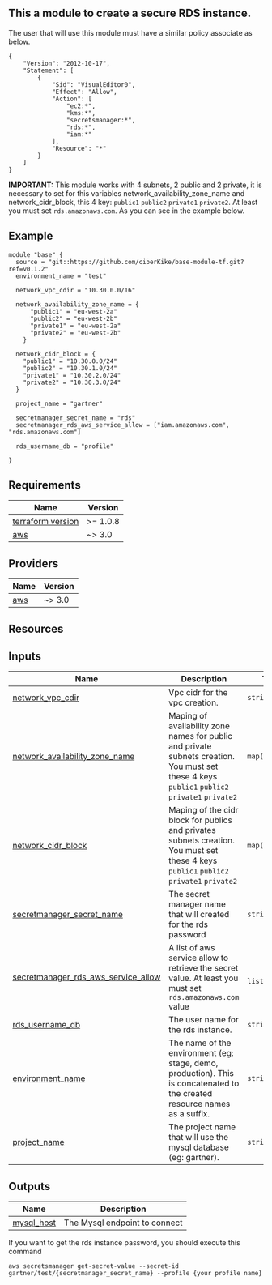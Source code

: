 ## This a module to create a secure RDS instance.

The user that will use this module must have a similar policy associate as below.
```
{
    "Version": "2012-10-17",
    "Statement": [
        {
            "Sid": "VisualEditor0",
            "Effect": "Allow",
            "Action": [
                "ec2:*",
                "kms:*",
                "secretsmanager:*",
                "rds:*",
                "iam:*"
            ],
            "Resource": "*"
        }
    ]
}
```

**IMPORTANT:** This module works with 4 subnets, 2 public and 2 private, it is necessary to set for this variables network_availability_zone_name
and  network_cidr_block, this 4 key: `public1` `public2` `private1` `private2`. At least you must set ` rds.amazonaws.com `. As you can see in the example below.
                
## Example
```hcl
module "base" {
  source = "git::https://github.com/ciberKike/base-module-tf.git?ref=v0.1.2"
  environment_name = "test"
 
  network_vpc_cdir = "10.30.0.0/16"

  network_availability_zone_name = {
      "public1" = "eu-west-2a"
      "public2" = "eu-west-2b"
      "private1" = "eu-west-2a"
      "private2" = "eu-west-2b"
    }

  network_cidr_block = {
    "public1" = "10.30.0.0/24"
    "public2" = "10.30.1.0/24"
    "private1" = "10.30.2.0/24"
    "private2" = "10.30.3.0/24"
  }

  project_name = "gartner"
 
  secretmanager_secret_name = "rds" 
  secretmanager_rds_aws_service_allow = ["iam.amazonaws.com", "rds.amazonaws.com"]

  rds_username_db = "profile"

}
```

<!-- markdownlint-disable -->
## Requirements

| Name | Version |
|------|---------|
| <a name="requirement_terraform"></a> [terraform version](#requirement\_terraform) | >= 1.0.8 |
| <a name="requirement_aws"></a> [aws](#requirement\_aws) | ~> 3.0 |

## Providers

| Name | Version |
|------|---------|
| <a name="provider_aws"></a> [aws](#provider\_aws) | ~> 3.0 |

## Resources

## Inputs

| Name | Description | Type | Required |
|------|-------------|------|---------|
| <a name="network_vpc_cdir"></a> [network_vpc_cdir](#network_vpc_cdir) | Vpc cidr for the vpc creation. | `string` | yes |
| <a name="network_availability_zone_name"></a> [network_availability_zone_name](#network_availability_zone_name) | Maping of availability zone names for public and private subnets creation. You must set these 4 keys `public1` `public2` `private1` `private2`  | `map(string)` | yes |
| <a name="network_cidr_block"></a> [network_cidr_block](#network_cidr_block) | Maping of the cidr block for publics and privates subnets creation. You must set these 4 keys `public1` `public2` `private1` `private2` | `map(string)` | yes |
| <a name="secretmanager_secret_name"></a> [secretmanager_secret_name](#secretmanager_secret_name) | The secret manager name that will created for the rds password | `string` | yes |
| <a name="secretmanager_rds_aws_service_allow"></a> [secretmanager_rds_aws_service_allow](#secretmanager_rds_aws_service_allow) | A list of aws service allow to retrieve the secret value. At least you must set ` rds.amazonaws.com ` value | ` list(string)` | yes |
| <a name="rds_username_db"></a> [rds_username_db](#rds_username_db) | The user name for the rds instance. | ` string ` | yes |
| <a name="environment_name"></a> [environment_name](#environment_name) | The name of the environment (eg: stage, demo, production). This is concatenated to the created resource names as a suffix. | ` string ` | yes |
| <a name="project_name"></a> [project_name](#project_name) | The project name that will use the mysql database (eg: gartner). | ` string ` | yes |


## Outputs

| Name | Description |
|------|-------------|
| <a name="rds_mysql_host"></a> [mysql_host](#output\mysql_host) | The Mysql endpoint to connect |
<!-- markdownlint-restore -->

If you want to get the rds instance password, you should execute this command

``` aws secretsmanager get-secret-value --secret-id gartner/test/{secretmanager_secret_name} --profile {your profile name} ```